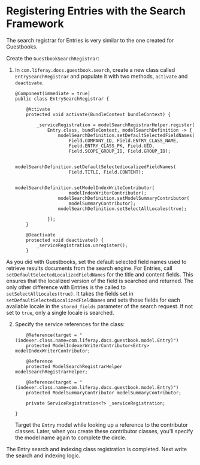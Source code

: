# Registering Entries with the Search Framework

The search registrar for Entries is very similar to the one created for
Guestbooks.

Create the `GuestbookSearchRegistrar`:

1.  In  `com.liferay.docs.guestbook.search`, create a new class called
    `EntrySearchRegistrar` and populate it with two methods, `activate` and
    `deactivate`.

        @Component(immediate = true)
        public class EntrySearchRegistrar {

            @Activate
            protected void activate(BundleContext bundleContext) {

                _serviceRegistration = modelSearchRegistrarHelper.register(
                    Entry.class, bundleContext, modelSearchDefinition -> {
                        modelSearchDefinition.setDefaultSelectedFieldNames(
                            Field.COMPANY_ID, Field.ENTRY_CLASS_NAME,
                            Field.ENTRY_CLASS_PK, Field.UID, 
                            Field.SCOPE_GROUP_ID, Field.GROUP_ID);

                        modelSearchDefinition.setDefaultSelectedLocalizedFieldNames(
                            Field.TITLE, Field.CONTENT);

                        modelSearchDefinition.setModelIndexWriteContributor(
                            modelIndexWriterContributor);
                        modelSearchDefinition.setModelSummaryContributor(
                            modelSummaryContributor);
                        modelSearchDefinition.setSelectAllLocales(true);

                    });
            }

            @Deactivate
            protected void deactivate() {
                _serviceRegistration.unregister();
            }


As you did with Guestbooks, set the default selected field names used to
retrieve results documents from the search engine. For Entries, call
`setDefaultSelectedLocalizedFieldNames` for the title and content fields. This
ensures that the localized version of the field is searched and returned. The
only other difference with Entries is the called to
`setSelectAllLocales(true)`. It takes the fields set in
`setDefaultSelectedLocalizedFieldNames` and sets those fields for each
available locale in the `stored_fields` parameter of the search request. If not
set to `true`, only a single locale is searched.

2.  Specify the service references for the class:

            @Reference(target = "(indexer.class.name=com.liferay.docs.guestbook.model.Entry)")
            protected ModelIndexerWriterContributor<Entry> modelIndexWriterContributor;

            @Reference
            protected ModelSearchRegistrarHelper modelSearchRegistrarHelper;

            @Reference(target = "(indexer.class.name=com.liferay.docs.guestbook.model.Entry)")
            protected ModelSummaryContributor modelSummaryContributor;

            private ServiceRegistration<?> _serviceRegistration;

        }

    Target the `Entry` model while looking up a reference to the contributor
    classes. Later, when you create these contributor classes, you'll specify
    the model name again to complete the circle.

The Entry search and indexing class registration is completed. Next write the
search and indexing logic.
